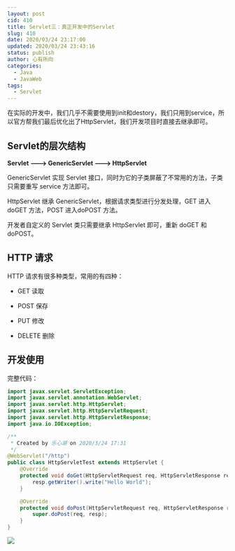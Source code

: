 ```yaml
---
layout: post
cid: 410
title: Servlet三：真正开发中的Servlet
slug: 410
date: 2020/03/24 23:17:00
updated: 2020/03/24 23:43:16
status: publish
author: 心有所向
categories: 
  - Java
  - JavaWeb
tags: 
  - Servlet
---
```



在实际的开发中，我们几乎不需要使用到init和destory，我们只用到service，所以官方帮我们最后优化出了HttpServlet，我们开发项目时直接去继承即可。

## Servlet的层次结构

**Servlet ---> GenericServlet ---> HttpServlet**

GenericServlet 实现 Servlet 接⼝，同时为它的⼦类屏蔽了不常用的方法，⼦类只需要重写 service ⽅法即可。

HttpServlet 继承 GenericServlet，根据请求类型进⾏分发处理，GET 进⼊ doGET ⽅法，POST 进⼊doPOST 方法。

开发者⾃定义的 Servlet 类只需要继承 HttpServlet 即可，重新 doGET 和 doPOST。

## HTTP 请求

HTTP 请求有很多种类型，常⽤的有四种：

- GET 读取

- POST 保存

- PUT 修改

- DELETE 删除

## 开发使用

完整代码：

```java
import javax.servlet.ServletException;
import javax.servlet.annotation.WebServlet;
import javax.servlet.http.HttpServlet;
import javax.servlet.http.HttpServletRequest;
import javax.servlet.http.HttpServletResponse;
import java.io.IOException;

/**
 * Created by 乐心湖 on 2020/3/24 17:31
 */
@WebServlet("/http")
public class HttpServletTest extends HttpServlet {
    @Override
    protected void doGet(HttpServletRequest req, HttpServletResponse resp) throws ServletException, IOException {
        resp.getWriter().write("Hello World");
    }

    @Override
    protected void doPost(HttpServletRequest req, HttpServletResponse resp) throws ServletException, IOException {
        super.doPost(req, resp);
    }
}
```

![](https://cdn.xn2001.com/2020/03/24/20200324173554.png)